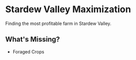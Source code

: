 # Stardew Valley Maximization

Finding the most profitable farm in Stardew Valley.

## What's Missing?

* Foraged Crops
